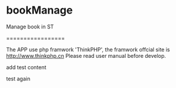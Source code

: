 bookManage
==========

Manage book in ST

=================

The APP use php framwork 'ThinkPHP', the framwork offcial site is http://www.thinkphp.cn
Please read user manual before develop.

add test content

test again
